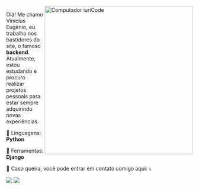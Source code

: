 <img src="https://raw.githubusercontent.com/MicaelliMedeiros/micaellimedeiros/master/image/computer-illustration.png" min-width="400px" max-width="400px" width="400px" align="right" alt="Computador iuriCode">

<p align="left"> 
  Olá! Me chamo Vinícius Eugênio, eu trabalho nos bastidores do site, o famoso <strong>backend</strong>.<br>
  Atualmente, estou estudando e procuro realizar projetos pessoais para estar sempre adquirindo novas experiências.
</p>

<p align="left">
  🦄 Linguagens: <strong>Python</strong>
</p>

<p align="left">
  💼 Ferramentas: <strong>Django</strong>
</p>

<p align="left">
  💌 Caso queira, você pode entrar em contato comigo aqui: ⤵️
</p>

<p align="left">
  <a href="#" alt="Gmail">
  <img src="https://img.shields.io/badge/-Gmail-FF0000?style=flat-square&labelColor=FF0000&logo=gmail&logoColor=white&link=mailto:viniciuseugeniovhe@gmail.com" /></a>

  <a href="#" alt="Linkedin">
  <img src="https://img.shields.io/badge/-Linkedin-0e76a8?style=flat-square&logo=Linkedin&logoColor=white&link=https://www.linkedin.com/in/vinícius-eugênio-999109237/" /></a>
</p>  
